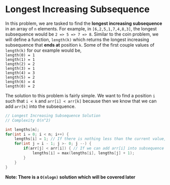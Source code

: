 # Longest Increasing Subsequence
In this problem, we are tasked to find the **longest increasing subsequence** in an array of ```n``` elements. For example, in ```[6,2,5,1,7,4,8,3]```, the longest subsequence would be ```2 => 5 => 7 => 8```. Similar to the coin problem, we will define a function, ```length(k)``` which returns the longest increasing subsequence that **ends at** position ```k```. Some of the first couple values of ```length(k)``` for our example would be,
<br/>```length(0) = 1```
<br/>```length(1) = 1```
<br/>```length(2) = 2```
<br/>```length(3) = 1```
<br/>```length(4) = 3```
<br/>```length(5) = 2```
<br/>```length(6) = 4```
<br/>```length(0) = 2```

The solution to this problem is fairly simple. We want to find a position ```i``` such that ```i < k``` and ```arr[i] < arr[k]``` because then we know that we can add ```arr[k]``` into the subsequence.

```cpp
// Longest Increasing Subsequence Solution
// Complexity O(n^2)

int lengths[n];
for(int i = 0; i < n; i++) {
    lengths[i] = 1; // If there is nothing less than the current value, then it is the start of a new subsequence
    for(int j = i - 1; j >- 0; j --) {
        if(arr[j] < arr[i]) { // If we can add arr[i] into subsequence
            lengths[i] = max(lengths[i], lengths[j] + 1);
        }
    }
}
```

**Note: There is a ```O(nlogn)``` solution which will be covered later**